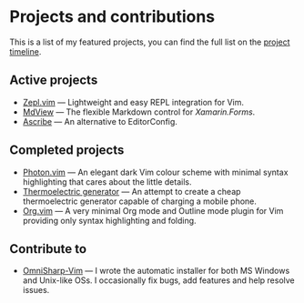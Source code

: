 <!-- METADATA
title: Projects
-->

# Projects and contributions

This is a list of my featured projects, you can find the full list on the
[project timeline](timeline).

## Active projects

- [Zepl.vim](https://github.com/axvr/zepl.vim) — Lightweight and easy REPL
  integration for Vim.
- [MdView](https://github.com/axvr/MdView) — The flexible Markdown control for
  *Xamarin.Forms*.
- [Ascribe](ascribe) — An alternative to EditorConfig.

## Completed projects

- [Photon.vim](https://github.com/axvr/photon.vim) — An elegant dark Vim colour
  scheme with minimal syntax highlighting that cares about the little details.
- [Thermoelectric generator](teg) — An attempt to create a cheap thermoelectric
  generator capable of charging a mobile phone.
- [Org.vim](https://github.com/axvr/org.vim) — A very minimal Org mode and
  Outline mode plugin for Vim providing only syntax highlighting and folding.

## Contribute to

- [OmniSharp-Vim](https://github.com/OmniSharp/omnisharp-vim) — I wrote the
  automatic installer for both MS Windows and Unix-like OSs.  I occasionally
  fix bugs, add features and help resolve issues.
